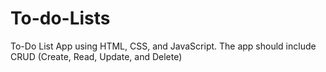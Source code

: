 # To-do-Lists
 To-Do List App using HTML, CSS, and JavaScript. The app should include CRUD (Create, Read, Update, and Delete)
